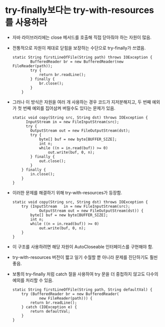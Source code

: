 # try-finally보다는 try-with-resources를 사용하라

- 자바 라이브러리에는 close 메서드를 호출해 직접 닫아줘야 하는 자원이 많음.
- 전통적으로 자원이 제대로 닫힘을 보장하는 수단으로 try-finally가 쓰였음.

  ```
  static String firstLineOfFile(String path) throws IOException {
          BufferedReader br = new BufferedReader(new FileReader(path));
          try {
              return br.readLine();
          } finally {
              br.close();
          }
      }
  ```

- 그러나 이 방식은 자원을 여러 개 사용하는 경우 코드가 지저분해지고, 두 번째 예외가 첫 번째 예외를 집어삼켜 버릴수도 있다는 문제가 있음.

  ```
  static void copy(String src, String dst) throws IOException {
        InputStream in = new FileInputStream(src);
        try {
          OutputStream out = new FileOutputStream(dst);
          try {
              byte[] buf = new byte[BUFFER_SIZE];
              int n;
              while ((n = in.read(buf)) >= 0)
                  out.write(buf, 0, n);
          } finally {
              out.close();
          }
      } finally {
          in.close();
      }
  }
  ```

- 이러한 문제를 해결하기 위해 try-with-resources가 등장함.
  ```
  static void copy(String src, String dst) throws IOException {
      try (InputStream   in = new FileInputStream(src);
              OutputStream out = new FileOutputStream(dst)) {
          byte[] buf = new byte[BUFFER_SIZE];
          int n;
          while ((n = in.read(buf)) >= 0)
              out.write(buf, 0, n);
      }
  }
  ```
- 이 구조를 사용하려면 해당 자원이 AutoCloseable 인터페이스를 구현해야 함.
- try-with-resources 버전이 짧고 일기 수월할 뿐 아니라 문제를 진단하기도 훨씬 좋음.
- 보통의 try-finally 처럼 catch 절을 사용하여 try 문을 더 중첩하지 않고도 다수의 예외를 처리할 수 있음.
  ```
  static String firstLineOfFile(String path, String defaultVal) {
      try (BufferedReader br = new BufferedReader(
              new FileReader(path))) {
          return br.readLine();
      } catch (IOException e) {
          return defaultVal;
      }
  }
  ```
